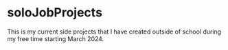 # soloJobProjects
This is my current side projects that I have created outside of school during my free time starting March 2024.
